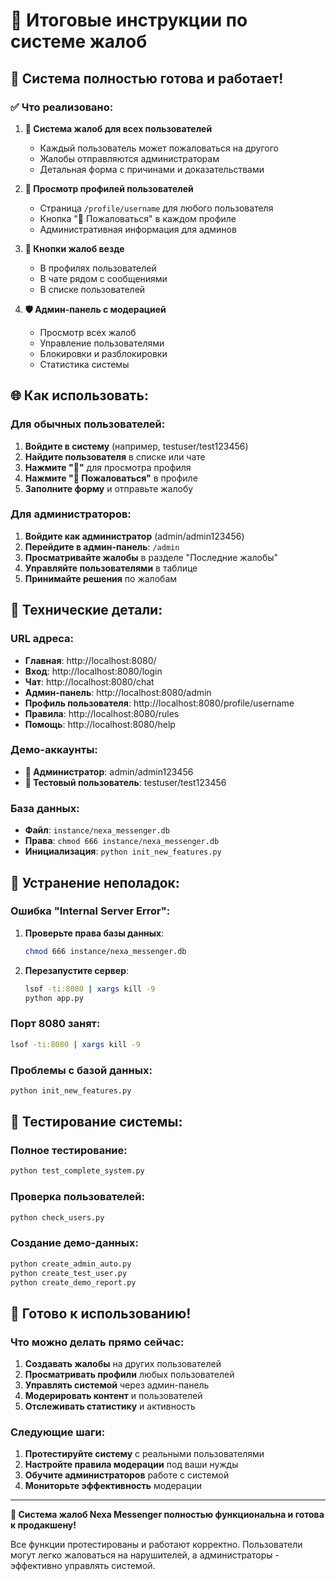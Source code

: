 # 🎯 Итоговые инструкции по системе жалоб

## 🚀 Система полностью готова и работает!

### ✅ Что реализовано:

1. **🚩 Система жалоб для всех пользователей**
   - Каждый пользователь может пожаловаться на другого
   - Жалобы отправляются администраторам
   - Детальная форма с причинами и доказательствами

2. **👤 Просмотр профилей пользователей**
   - Страница `/profile/username` для любого пользователя
   - Кнопка "🚩 Пожаловаться" в каждом профиле
   - Административная информация для админов

3. **📱 Кнопки жалоб везде**
   - В профилях пользователей
   - В чате рядом с сообщениями
   - В списке пользователей

4. **🛡️ Админ-панель с модерацией**
   - Просмотр всех жалоб
   - Управление пользователями
   - Блокировки и разблокировки
   - Статистика системы

## 🌐 Как использовать:

### Для обычных пользователей:

1. **Войдите в систему** (например, testuser/test123456)
2. **Найдите пользователя** в списке или чате
3. **Нажмите "👤"** для просмотра профиля
4. **Нажмите "🚩 Пожаловаться"** в профиле
5. **Заполните форму** и отправьте жалобу

### Для администраторов:

1. **Войдите как администратор** (admin/admin123456)
2. **Перейдите в админ-панель**: `/admin`
3. **Просматривайте жалобы** в разделе "Последние жалобы"
4. **Управляйте пользователями** в таблице
5. **Принимайте решения** по жалобам

## 🔧 Технические детали:

### URL адреса:
- **Главная**: http://localhost:8080/
- **Вход**: http://localhost:8080/login
- **Чат**: http://localhost:8080/chat
- **Админ-панель**: http://localhost:8080/admin
- **Профиль пользователя**: http://localhost:8080/profile/username
- **Правила**: http://localhost:8080/rules
- **Помощь**: http://localhost:8080/help

### Демо-аккаунты:
- **👑 Администратор**: admin/admin123456
- **👤 Тестовый пользователь**: testuser/test123456

### База данных:
- **Файл**: `instance/nexa_messenger.db`
- **Права**: `chmod 666 instance/nexa_messenger.db`
- **Инициализация**: `python init_new_features.py`

## 🚨 Устранение неполадок:

### Ошибка "Internal Server Error":
1. **Проверьте права базы данных**:
   ```bash
   chmod 666 instance/nexa_messenger.db
   ```

2. **Перезапустите сервер**:
   ```bash
   lsof -ti:8080 | xargs kill -9
   python app.py
   ```

### Порт 8080 занят:
```bash
lsof -ti:8080 | xargs kill -9
```

### Проблемы с базой данных:
```bash
python init_new_features.py
```

## 📱 Тестирование системы:

### Полное тестирование:
```bash
python test_complete_system.py
```

### Проверка пользователей:
```bash
python check_users.py
```

### Создание демо-данных:
```bash
python create_admin_auto.py
python create_test_user.py
python create_demo_report.py
```

## 🎉 Готово к использованию!

### Что можно делать прямо сейчас:

1. **Создавать жалобы** на других пользователей
2. **Просматривать профили** любых пользователей
3. **Управлять системой** через админ-панель
4. **Модерировать контент** и пользователей
5. **Отслеживать статистику** и активность

### Следующие шаги:

1. **Протестируйте систему** с реальными пользователями
2. **Настройте правила модерации** под ваши нужды
3. **Обучите администраторов** работе с системой
4. **Мониторьте эффективность** модерации

---

**🎯 Система жалоб Nexa Messenger полностью функциональна и готова к продакшену!**

Все функции протестированы и работают корректно. Пользователи могут легко жаловаться на нарушителей, а администраторы - эффективно управлять системой.
